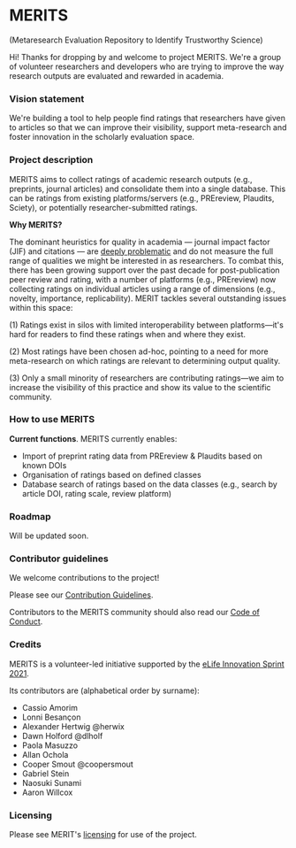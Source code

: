 # MERITS

(Metaresearch Evaluation Repository to Identify Trustworthy Science)

Hi! Thanks for dropping by and welcome to project MERITS. We're a group of volunteer researchers and developers who are trying to improve the way research outputs are evaluated and rewarded in academia. 

### Vision statement

We're building a tool to help people find ratings that researchers have given to articles so that we can improve their visibility, support meta-research and foster innovation in the scholarly evaluation space.

### Project description

MERITS aims to collect ratings of academic research outputs (e.g., preprints, journal articles) and consolidate them into a single database. This can be ratings from existing platforms/servers (e.g., PREreview, Plaudits, Sciety), or potentially researcher-submitted ratings. 

**Why MERITS?**

The dominant heuristics for quality in academia — journal impact factor (JIF) and citations — are [deeply problematic](https://doi.org/10.1371/journal.pbio.3000117) and do not measure the full range of qualities we might be interested in as researchers. To combat this, there has been growing support over the past decade for post-publication peer review and rating, with a number of platforms (e.g., PREreview) now collecting ratings on individual articles using a range of dimensions (e.g., novelty, importance, replicability). MERIT tackles several outstanding issues within this space: 

(1) Ratings exist in silos with limited interoperability between platforms—it's hard for readers to find these ratings when and where they exist. 

(2) Most ratings have been chosen ad-hoc, pointing to a need for more meta-research on which ratings are relevant to determining output quality. 

(3) Only a small minority of researchers are contributing ratings—we aim to increase the visibility of this practice and show its value to the scientific community.

### How to use MERITS

**Current functions**. MERITS currently enables:

- Import of preprint rating data from PREreview & Plaudits based on known DOIs
- Organisation of ratings based on defined classes
- Database search of ratings based on the data classes (e.g., search by article DOI, rating scale, review platform)

### Roadmap

Will be updated soon.

### Contributor guidelines

We welcome contributions to the project! 

Please see our [Contribution Guidelines](https://github.com/Innovation-Sprint-2021/MERITS/blob/main/CONTRIBUTING.md).

Contributors to the MERITS community should also read our [Code of Conduct](https://github.com/Innovation-Sprint-2021/MERITS/blob/main/CODE_OF_CONDUCT.md).

### Credits

MERITS is a volunteer-led initiative supported by the [eLife Innovation Sprint 2021](https://sprint.elifesciences.org/).

Its contributors are (alphabetical order by surname):

- Cassio Amorim
- Lonni Besançon
- Alexander Hertwig @herwix
- Dawn Holford @dlholf
- Paola Masuzzo
- Allan Ochola
- Cooper Smout @coopersmout
- Gabriel Stein
- Naosuki Sunami
- Aaron Willcox

### Licensing

Please see MERIT's [licensing](https://github.com/Innovation-Sprint-2021/MERITS/blob/main/LICENSE.md) for use of the project.
